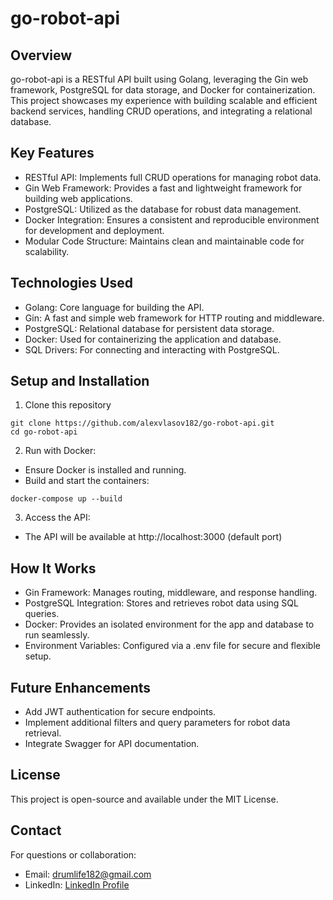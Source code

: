 # go-robot-api

## Overview

go-robot-api is a RESTful API built using Golang, leveraging the Gin web framework, PostgreSQL for data storage, and Docker for containerization. This project showcases my experience with building scalable and efficient backend services, handling CRUD operations, and integrating a relational database.

## Key Features

- RESTful API: Implements full CRUD operations for managing robot data.
- Gin Web Framework: Provides a fast and lightweight framework for building web applications.
- PostgreSQL: Utilized as the database for robust data management.
- Docker Integration: Ensures a consistent and reproducible environment for development and deployment.
- Modular Code Structure: Maintains clean and maintainable code for scalability.

## Technologies Used

- Golang: Core language for building the API.
- Gin: A fast and simple web framework for HTTP routing and middleware.
- PostgreSQL: Relational database for persistent data storage.
- Docker: Used for containerizing the application and database.
- SQL Drivers: For connecting and interacting with PostgreSQL.

## Setup and Installation

1. Clone this repository

```
git clone https://github.com/alexvlasov182/go-robot-api.git
cd go-robot-api
```

2. Run with Docker:

- Ensure Docker is installed and running.
- Build and start the containers:

```
docker-compose up --build
```

3. Access the API:

- The API will be available at http://localhost:3000 (default port)

## How It Works

- Gin Framework: Manages routing, middleware, and response handling.
- PostgreSQL Integration: Stores and retrieves robot data using SQL queries.
- Docker: Provides an isolated environment for the app and database to run seamlessly.
- Environment Variables: Configured via a .env file for secure and flexible setup.

## Future Enhancements

- Add JWT authentication for secure endpoints.
- Implement additional filters and query parameters for robot data retrieval.
- Integrate Swagger for API documentation.

## License

This project is open-source and available under the MIT License.

## Contact

For questions or collaboration:

- Email: drumlife182@gmail.com
- LinkedIn: [LinkedIn Profile](https://www.linkedin.com/in/oleksandr-vlasov-9969ab19b/)
